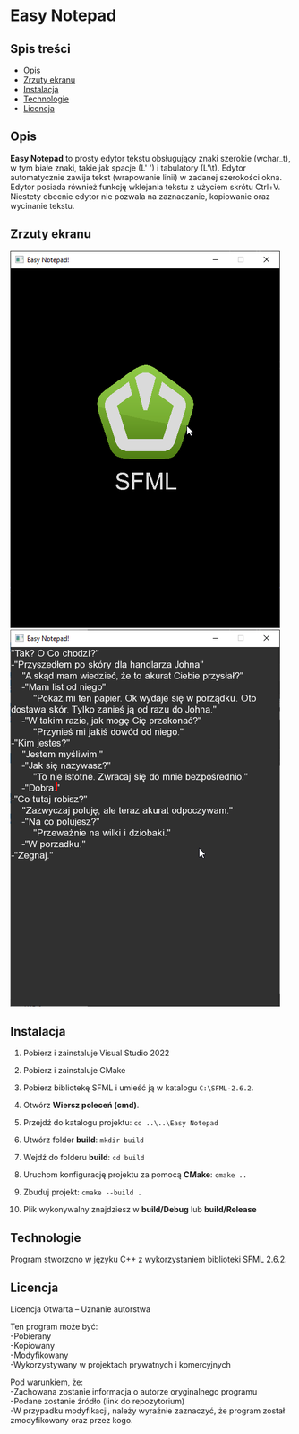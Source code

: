 # Easy Notepad

## Spis treści
- [Opis](#opis)
- [Zrzuty ekranu](#zrzuty-ekranu)
- [Instalacja](#instalacja)
- [Technologie](#technologie)
- [Licencja](#licencja)

## Opis
**Easy Notepad** to prosty edytor tekstu obsługujący znaki szerokie (wchar_t), w tym białe znaki, takie jak spacje (L' ') i tabulatory (L'\t). Edytor automatycznie zawija tekst (wrapowanie linii) w zadanej szerokości okna. Edytor posiada również funkcję wklejania tekstu z użyciem skrótu Ctrl+V. Niestety obecnie edytor nie pozwala na zaznaczanie, kopiowanie oraz wycinanie tekstu.

## Zrzuty ekranu
![Zrzut ekranu](screenshots/01.png)
![Zrzut ekranu](screenshots/02.png)

## Instalacja
1. Pobierz i zainstaluje Visual Studio 2022
2. Pobierz i zainstaluje CMake
2. Pobierz bibliotekę SFML i umieść ją w katalogu `C:\SFML-2.6.2`.
3. Otwórz **Wiersz poleceń (cmd)**.
4. Przejdź do katalogu projektu:
`
cd ..\..\Easy Notepad
`
5. Utwórz folder **build**:
`
mkdir build
`
6. Wejdź do folderu **build**:
`
cd build
`
7. Uruchom konfigurację projektu za pomocą **CMake**:
`
cmake ..
`
8. Zbuduj projekt:
`
cmake --build .
`

9. Plik wykonywalny znajdziesz w **build/Debug** lub **build/Release**

## Technologie
Program stworzono w języku C++ z wykorzystaniem biblioteki SFML 2.6.2.  
  
## Licencja
Licencja Otwarta – Uznanie autorstwa  
  
Ten program może być:  
-Pobierany  
-Kopiowany  
-Modyfikowany  
-Wykorzystywany w projektach prywatnych i komercyjnych  
  
Pod warunkiem, że:  
-Zachowana zostanie informacja o autorze oryginalnego programu  
-Podane zostanie źródło (link do repozytorium)  
-W przypadku modyfikacji, należy wyraźnie zaznaczyć, że program został zmodyfikowany oraz przez kogo.  